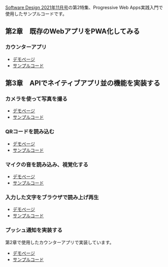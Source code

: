 [Software Design 2021年11月号](https://gihyo.jp/magazine/SD/archive/2021/202111)の第2特集、Progressive Web Apps実践入門で使用したサンプルコードです。

## 第2章　既存のWebアプリをPWA化してみる

### カウンターアプリ

- [デモページ](https://counter-kandai.vercel.app/)
- [サンプルコード](https://github.com/KanDai/sd-202111/tree/master/counter)


## 第3章　APIでネイティブアプリ並の機能を実装する

### カメラを使って写真を撮る

- [デモページ](https://kandai.github.io/sd-202111/camera/)
- [サンプルコード](https://github.com/KanDai/sd-202111/blob/master/camera/index.html)

### QRコードを読み込む

- [デモページ](https://kandai.github.io/sd-202111/qr/)
- [サンプルコード](https://github.com/KanDai/sd-202111/blob/master/qr/index.html)

### マイクの音を読み込み、視覚化する

- [デモページ](https://kandai.github.io/sd-202111/mic/)
- [サンプルコード](https://github.com/KanDai/sd-202111/blob/master/mic/index.html)

### 入力した文字をブラウザで読み上げ再生

- [デモページ](https://kandai.github.io/sd-202111/speech/)
- [サンプルコード](https://github.com/KanDai/sd-202111/blob/master/speech/index.html)

### プッシュ通知を実装する

第2章で使用したカウンターアプリで実装しています。

- [デモページ](https://counter-kandai.vercel.app/)
- [サンプルコード](https://github.com/KanDai/sd-202111/blob/master/counter/index.html#L28-L40)
